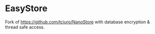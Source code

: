 EasyStore
=========

Fork of https://github.com/tciuro/NanoStore with database encryption &amp; thread safe access.
